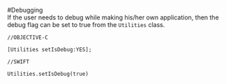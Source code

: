 #Debugging  
If the user needs to debug while making his/her own application, then the debug flag can be set to true from the `Utilities` class.

~~~
//OBJECTIVE-C

[Utilities setIsDebug:YES];
~~~

~~~
//SWIFT

Utilities.setIsDebug(true)
~~~
